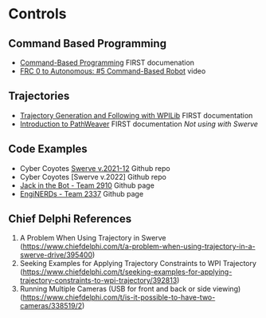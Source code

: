 # Controls

## Command Based Programming
- [Command-Based Programming](https://docs.wpilib.org/en/stable/docs/software/commandbased/index.html) FIRST documenation
- [FRC 0 to Autonomous: #5 Command-Based Robot](https://youtu.be/VoxeXqy1bdQ) video

## Trajectories
- [Trajectory Generation and Following with WPILib](https://docs.wpilib.org/en/stable/docs/software/advanced-controls/trajectories/index.html) FIRST documentation
- [Introduction to PathWeaver](https://docs.wpilib.org/en/stable/docs/software/wpilib-tools/pathweaver/introduction.html) FIRST documentation *Not using with Swerve*

## Code Examples
- Cyber Coyotes [Swerve v.2021-12](https://github.com/CyberCoyotes/Swerve-v.2021-12) Github repo
- Cyber Coyotes [Swerve v.2022] Github repo
- [Jack in the Bot - Team 2910](https://github.com/FRCTeam2910) Github page
- [EngiNERDs - Team 2337](https://github.com/Team2337) Github page

## Chief Delphi References
1. A Problem When Using Trajectory in Swerve (https://www.chiefdelphi.com/t/a-problem-when-using-trajectory-in-a-swerve-drive/395400)
2. Seeking Examples for Applying Trajectory Constraints to WPI Trajectory (https://www.chiefdelphi.com/t/seeking-examples-for-applying-trajectory-constraints-to-wpi-trajectory/392813)
3. Running Multiple Cameras (USB for front and back or side viewing) (https://www.chiefdelphi.com/t/is-it-possible-to-have-two-cameras/338519/2)
